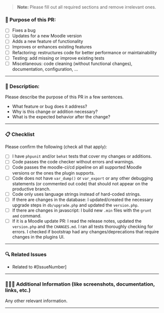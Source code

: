 > **Note:** Please fill out all required sections and remove irrelevant ones.
### 🔀 Purpose of this PR:

- [ ] Fixes a bug
- [ ] Updates for a new Moodle version
- [ ] Adds a new feature of functionality
- [ ] Improves or enhances existing features
- [ ] Refactoring: restructures code for better performance or maintainability
- [ ] Testing: add missing or improve existing tests
- [ ] Miscellaneous: code cleaning (without functional changes), documentation, configuration, ...

---

### 📝 Description:

Please describe the purpose of this PR in a few sentences.

- What feature or bug does it address?
- Why is this change or addition necessary?
- What is the expected behavior after the change?

---

### 📋 Checklist

Please confirm the following (check all that apply):

- [ ] I have `phpunit` and/or `behat` tests that cover my changes or additions.
- [ ] Code passes the code checker without errors and warnings.
- [ ] Code passes the moodle-ci/cd pipeline on all supported Moodle versions or the ones the plugin supports.
- [ ] Code does not have `var_dump()` or `var_export` or any other debugging statements (or commented out code) that
  should not appear on the productive branch.
- [ ] Code only uses language strings instead of hard-coded strings.
- [ ] If there are changes in the database: I updated/created the necessary upgrade steps in `db/upgrade.php` and
  updated the `version.php`.
- [ ] If there are changes in javascript: I build new `.min` files with the `grunt amd` command.
- [ ] If it is a Moodle update PR: I read the release notes, updated the `version.php` and the `CHANGES.md`.
  I ran all tests thoroughly checking for errors. I checked if bootstrap had any changes/deprecations that require
  changes in the plugins UI.

---

### 🔍 Related Issues

- Related to #[IssueNumber]

---

### 🧾📸🌐 Additional Information (like screenshots, documentation, links, etc.)

Any other relevant information.

---
